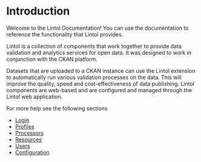 # Introduction

Welcome to the Lintol Documentation! You can use the documentation to reference the functionality that Lintol provides.

Lintol is a collection of components that work together to provide data validation and analytics services for open data. It was designed to work in conjunction with the CKAN platform.

Datasets that are uploaded to a CKAN instance can use the Lintol extension to automatically run various validation processes on the data. This will improve the quality, speed and cost-effectiveness of data publishing. Lintol components are web-based and are configured and managed through the Lintol web application.

For more help see the following sections
- [Login](https://lintol.github.io/Lintol-Documentation/Login)
- [Profiles](https://lintol.github.io/Lintol-Documentation/Profiles)
- [Processors](https://lintol.github.io/Lintol-Documentation/Processors)
- [Resources](https://lintol.github.io/Lintol-Documentation/Resources)
- [Users](https://lintol.github.io/Lintol-Documentation/Users)
- [Configuration](https://lintol.github.io/Lintol-Documentation/Configuration)

